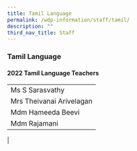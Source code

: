 ```yaml
---
title: Tamil Language
permalink: /wdp-information/staff/tamil/
description: ""
third_nav_title: Staff
---
```

### **Tamil Language**

#### **2022 Tamil Language Teachers**

|  |
|---|
| Ms S Sarasvathy |
| Mrs Theivanai Arivelagan |
| Mdm Hameeda Beevi |
| Mdm Rajamani |
|


